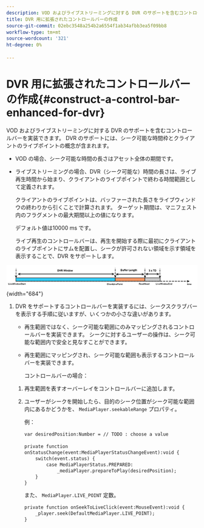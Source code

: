 ```yaml
---
description: VOD およびライブストリーミングに対する DVR のサポートを含むコントロールバーを実装できます。 DVR のサポートには、シーク可能な時間枠とクライアントのライブポイントの概念が含まれます。
title: DVR 用に拡張されたコントロールバーの作成
source-git-commit: 02ebc3548a254b2a6554f1ab34afbb3ea5f09bb8
workflow-type: tm+mt
source-wordcount: '321'
ht-degree: 0%

---
```


# DVR 用に拡張されたコントロールバーの作成{#construct-a-control-bar-enhanced-for-dvr}

VOD およびライブストリーミングに対する DVR のサポートを含むコントロールバーを実装できます。 DVR のサポートには、シーク可能な時間枠とクライアントのライブポイントの概念が含まれます。

* VOD の場合、シーク可能な時間の長さはアセット全体の期間です。
* ライブストリーミングの場合、DVR（シーク可能な）時間の長さは、ライブ再生時間から始まり、クライアントのライブポイントで終わる時間範囲として定義されます。

  クライアントのライブポイントは、バッファーされた長さをライブウィンドウの終わりから引くことで計算されます。 ターゲット期間は、マニフェスト内のフラグメントの最大期間以上の値になります。

  デフォルト値は10000 ms です。

  ライブ再生のコントロールバーは、再生を開始する際に最初にクライアントのライブポイントにサムを配置し、シークが許可されない領域を示す領域を表示することで、DVR をサポートします。

<!--<a id="fig_37A39A28BA714BA5A2C461357ED5BD41"></a>-->

![](assets/dvr-window.PNG){width="684"}

1. DVR をサポートするコントロールバーを実装するには、シークスクラブバーを表示する手順に従いますが、いくつかの小さな違いがあります。

   * 再生範囲ではなく、シーク可能な範囲にのみマッピングされるコントロールバーを実装できます。 シークに対するユーザーの操作は、シーク可能な範囲内で安全と見なすことができます。
   * 再生範囲にマッピングされ、シーク可能な範囲も表示するコントロールバーを実装できます。

     コントロールバーの場合：

   1. 再生範囲を表すオーバーレイをコントロールバーに追加します。
   1. ユーザーがシークを開始したら、目的のシーク位置がシーク可能な範囲内にあるかどうかを、 `MediaPlayer.seekableRange` プロパティ。

      例：

      ```
      var desiredPosition:Number = // TODO : choose a value 
      
      private function onStatusChange(event:MediaPlayerStatusChangeEvent):void { 
          switch(event.status) { 
              case MediaPlayerStatus.PREPARED: 
                  _mediaPlayer.prepareToPlay(desiredPosition); 
          } 
      }
      ```

      また、 `MediaPlayer.LIVE_POINT` 定数。

      ```
      private function onSeekToLiveClick(event:MouseEvent):void { 
          _player.seek(DefaultMediaPlayer.LIVE_POINT); 
      }
      ```
